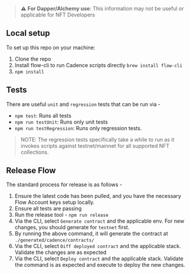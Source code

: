 > :warning: **For Dapper/Alchemy use**: This information may not be useful or applicable for NFT Developers

## Local setup

To set up this repo on your machine:

1. Clone the repo
2. Install flow-cli to run Cadence scripts directly `brew install flow-cli`
3. `npm install`

## Tests

There are useful `unit` and `regression` tests that can be run via -

-   `npm test`: Runs all tests
-   `npm run testUnit`: Runs only unit tests
-   `npm run testRegression`: Runs only regression tests.

> NOTE: The regression tests specifically take a while to run as it invokes scripts against testnet/mainnet for all supported NFT collections.

## Release Flow

The standard process for release is as follows -

1. Ensure the latest code has been pulled, and you have the necessary Flow Account keys setup locally.
1. Ensure all tests are passing
1. Run the release tool - `npm run release`
1. Via the CLI, select `Generate contract` and the applicable env. For new changes, you should generate for `testnet` first.
1. By running the above command, it will generate the contract at `./generated/cadence/contracts/`
1. Via the CLI, select `Diff deployed contract` and the applicable stack. Validate the changes are as expected
1. Via the CLI, select `Deploy contract` and the applicable stack. Validate the command is as expected and execute to deploy the new changes.

